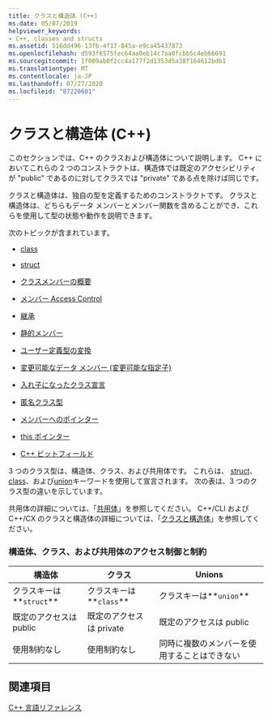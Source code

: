 ```yaml
---
title: クラスと構造体 (C++)
ms.date: 05/07/2019
helpviewer_keywords:
- C++, classes and structs
ms.assetid: 516dd496-13fb-4f17-845a-e9ca45437873
ms.openlocfilehash: d593f6575fec64aa0eb14c7aa0fcbb5c4eb66691
ms.sourcegitcommit: 1f009ab0f2cc4a177f2d1353d5a38f164612bdb1
ms.translationtype: MT
ms.contentlocale: ja-JP
ms.lasthandoff: 07/27/2020
ms.locfileid: "87220601"
---
```

# <a name="classes-and-structs-c"></a>クラスと構造体 (C++)

このセクションでは、C++ のクラスおよび構造体について説明します。 C++ においてこれらの 2 つのコンストラクトは、構造体では既定のアクセシビリティが "public" であるのに対してクラスでは "private" である点を除けば同じです。

クラスと構造体は、独自の型を定義するためのコンストラクトです。 クラスと構造体は、どちらもデータ メンバーとメンバー関数を含めることができ、これらを使用して型の状態や動作を説明できます。

次のトピックが含まれています。

- [class](../cpp/class-cpp.md)

- [struct](../cpp/struct-cpp.md)

- [クラスメンバーの概要](../cpp/class-member-overview.md)

- [メンバー Access Control](../cpp/member-access-control-cpp.md)

- [継承](../cpp/inheritance-cpp.md)

- [静的メンバー](../cpp/static-members-cpp.md)

- [ユーザー定義型の変換](../cpp/user-defined-type-conversions-cpp.md)

- [変更可能なデータ メンバー (変更可能な指定子)](../cpp/mutable-data-members-cpp.md)

- [入れ子になったクラス宣言](../cpp/nested-class-declarations.md)

- [匿名クラス型](../cpp/anonymous-class-types.md)

- [メンバーへのポインター](../cpp/pointers-to-members.md)

- [this ポインター](../cpp/this-pointer.md)

- [C++ ビットフィールド](../cpp/cpp-bit-fields.md)

3 つのクラス型は、構造体、クラス、および共用体です。 これらは、 [struct](../cpp/struct-cpp.md)、 [class](../cpp/class-cpp.md)、および[union](../cpp/unions.md)キーワードを使用して宣言されます。 次の表は、3 つのクラス型の違いを示しています。

共用体の詳細については、「[共用体](../cpp/unions.md)」を参照してください。 C++/CLI および C++/CX のクラスと構造体の詳細については、「[クラスと構造体](../extensions/classes-and-structs-cpp-component-extensions.md)」を参照してください。

### <a name="access-control-and-constraints-of-structures-classes-and-unions"></a>構造体、クラス、および共用体のアクセス制御と制約

|構造体|クラス|Unions|
|----------------|-------------|------------|
|クラスキーは**`struct`**|クラスキーは**`class`**|クラスキーは**`union`**|
|既定のアクセスは public|既定のアクセスは private|既定のアクセスは public|
|使用制約なし|使用制約なし|同時に複数のメンバーを使用することはできない|

## <a name="see-also"></a>関連項目

[C++ 言語リファレンス](../cpp/cpp-language-reference.md)
